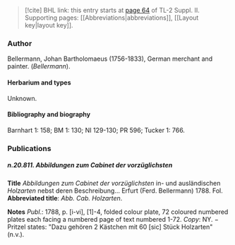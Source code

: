 > [!cite] BHL link: this entry starts at [page 64](https://www.biodiversitylibrary.org/item/103859#page/74/mode/1up) of TL-2 Suppl. II.
> Supporting pages: [[Abbreviations|abbreviations]], [[Layout key|layout key]].

### Author

Bellermann, Johan Bartholomaeus (1756-1833), German merchant and painter. (*Bellermann*).

#### Herbarium and types

Unknown.

#### Bibliography and biography

Barnhart 1: 158; BM 1: 130; NI 129-130; PR 596; Tucker 1: 766.

### Publications

##### n.20.811. Abbildungen zum Cabinet der vorzüglichsten

**Title**
*Abbildungen zum Cabinet der vorzüglichsten* in- und ausländischen *Holzarten* nebst deren Beschreibung... Erfurt (Ferd. Bellermann) 1788. Fol.
**Abbreviated title**: *Abb. Cab. Holzarten*.

**Notes**
*Publ*.: 1788, p. \[i-vi\], \[1\]-4, folded colour plate, 72 coloured numbered plates each facing a numbered page of text numbered 1-72. *Copy*: NY. − Pritzel states: "Dazu gehören 2 Kästchen mit 60 \[sic\] Stück Holzarten" (n.v.).


